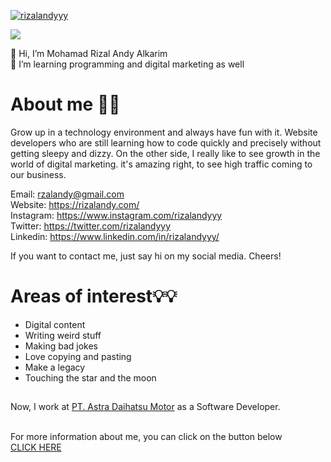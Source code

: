 [![rizalandyyy](https://i.postimg.cc/Gh2hB7Wk/1638721357136.jpg)](https://github.com/rizalandyyy)


![](https://komarev.com/ghpvc/?username=rizalandyyy&color=brightgreen) <br>

👋 Hi, I’m Mohamad Rizal Andy Alkarim <br>
👀 I’m learning programming and digital marketing as well <br>

# About me 👨‍💻
Grow up in a technology environment and always have fun with it. Website developers who are still learning how to code quickly and precisely without getting sleepy and dizzy. On the other side, I really like to see growth in the world of digital marketing. it's amazing right, to see high traffic coming to our business. 

Email: rzalandy@gmail.com <br>
Website: https://rizalandy.com/ <br>
Instagram: https://www.instagram.com/rizalandyyy <br>
Twitter: https://twitter.com/rizalandyyy <br>
Linkedin: https://www.linkedin.com/in/rizalandyyy/ <br>

If you want to contact me, just say hi on my social media. Cheers!

# Areas of interest💡💡
* Digital content
* Writing weird stuff
* Making bad jokes
* Love copying and pasting
* Make a legacy
* Touching the star and the moon

##

Now, I work at <a href="https://daihatsu.co.id/">PT. Astra Daihatsu Motor</a> as a Software Developer.<br><br>

For more information about me, you can click on the button below <br>
[CLICK HERE](https://www.linkedin.com/in/rizalandyyy/)
